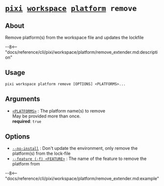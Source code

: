 <!--- This file is autogenerated. Do not edit manually! -->
# <code>[pixi](../../../pixi.md) [workspace](../../workspace.md) [platform](../platform.md) remove</code>

## About
Remove platform(s) from the workspace file and updates the lockfile

--8<-- "docs/reference/cli/pixi/workspace/platform/remove_extender.md:description"

## Usage
```
pixi workspace platform remove [OPTIONS] <PLATFORMS>...
```

## Arguments
- <a id="arg-<PLATFORMS>" href="#arg-<PLATFORMS>">`<PLATFORMS>`</a>
:  The platform name(s) to remove
<br>May be provided more than once.
<br>**required**: `true`

## Options
- <a id="arg---no-install" href="#arg---no-install">`--no-install`</a>
:  Don't update the environment, only remove the platform(s) from the lock-file
- <a id="arg---feature" href="#arg---feature">`--feature (-f) <FEATURE>`</a>
:  The name of the feature to remove the platform from

--8<-- "docs/reference/cli/pixi/workspace/platform/remove_extender.md:example"
